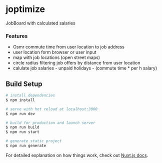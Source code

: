 # joptimize
JobBoard with calculated salaries

### Features

- Osmr commute time from user location to job address 
- user location form browser or user input
- map with job locations (open street maps)
- circle radius filtering job offers by distance from user location
- calulate job salaries - unpaid holidays - (commute time * per h salary)
 

## Build Setup

```bash
# install dependencies
$ npm install

# serve with hot reload at localhost:3000
$ npm run dev

# build for production and launch server
$ npm run build
$ npm run start

# generate static project
$ npm run generate
```

For detailed explanation on how things work, check out [Nuxt.js docs](https://nuxtjs.org).
